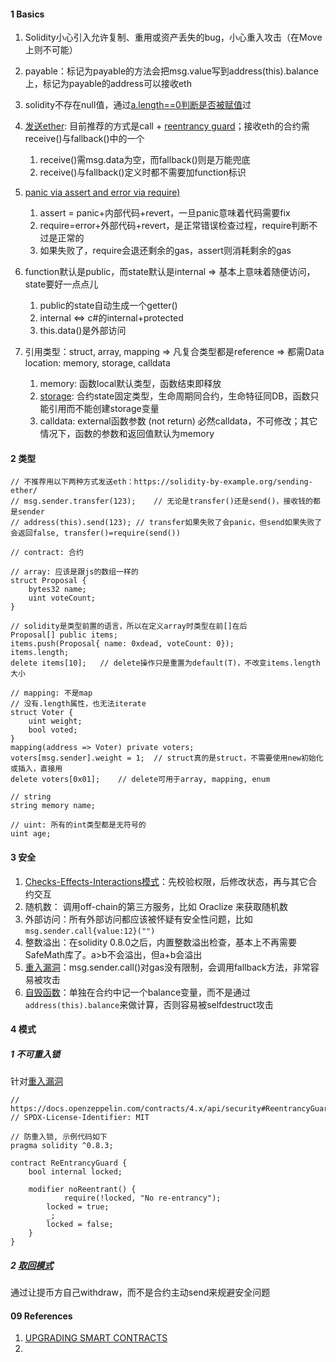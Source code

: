 

#### 1 Basics

1. Solidity小心引入允许复制、重用或资产丢失的bug，小心重入攻击（在Move上则不可能）
2. payable：标记为payable的方法会把msg.value写到address(this).balance上，标记为payable的address可以接收eth
2. solidity不存在null值，通过[a.length==0判断是否被赋值](https://ohyoukillkenny.github.io/blog/2018/01/07/null-in-solidity/)过
4. [发送ether](https://solidity-by-example.org/sending-ether/): 目前推荐的方式是call + [reentrancy guard](https://spin.atomicobject.com/2021/08/16/reentrancy-guard-smart-contracts/)；接收eth的合约需receive()与fallback()中的一个
   1. receive()需msg.data为空，而fallback()则是万能兜底
   2. receive()与fallback()定义时都不需要加function标识

5. [panic via assert and error via require)](https://docs.soliditylang.org/en/develop/control-structures.html#panic-via-assert-and-error-via-require)
   1. assert = panic+内部代码+revert，一旦panic意味着代码需要fix
   2. require=error+外部代码+revert，是正常错误检查过程，require判断不过是正常的
   3. 如果失败了，require会退还剩余的gas，assert则消耗剩余的gas
6. function默认是public，而state默认是internal ⇒ 基本上意味着随便访问，state要好一点点儿
   1. public的state自动生成一个getter()
   2. internal ⇔ c#的internal+protected
   3. this.data()是外部访问
7. 引用类型：struct, array, mapping ⇒ 凡复合类型都是reference ⇒ 都需Data location: memory, storage, calldata
   1. memory: 函数local默认类型，函数结束即释放
   2. [storage](https://medium.com/coinmonks/ethereum-solidity-memory-vs-storage-which-to-use-in-local-functions-72b593c3703a): 合约state固定类型，生命周期同合约，生命特征同DB，函数只能引用而不能创建storage变量
   3. calldata: external函数参数 (not return) 必然calldata，不可修改；其它情况下，函数的参数和返回值默认为memory




#### 2 类型

```solidity
// 不推荐用以下两种方式发送eth：https://solidity-by-example.org/sending-ether/
// msg.sender.transfer(123);	// 无论是transfer()还是send()，接收钱的都是sender
// address(this).send(123);	// transfer如果失败了会panic，但send如果失败了会返回false, transfer()=require(send())

// contract: 合约

// array: 应该是跟js的数组一样的
struct Proposal {
	bytes32 name;
	uint voteCount;
}

// solidity是类型前置的语言，所以在定义array时类型在前[]在后
Proposal[] public items;
items.push(Proposal{ name: 0xdead, voteCount: 0});
items.length;
delete items[10];	// delete操作只是重置为default(T)，不改变items.length大小

// mapping: 不是map
// 没有.length属性，也无法iterate
struct Voter {
	uint weight;
	bool voted;
}
mapping(address => Voter) private voters;
voters[msg.sender].weight = 1;	// struct真的是struct，不需要使用new初始化或插入，直接用
delete voters[0x01];	// delete可用于array, mapping, enum

// string
string memory name;

// uint: 所有的int类型都是无符号的
uint age;

```



#### 3 安全

1. [Checks-Effects-Interactions模式](https://solidity-cn.readthedocs.io/zh/develop/security-considerations.html#checks-effects-interactions)：先校验权限，后修改状态，再与其它合约交互
2. 随机数： 调用off-chain的第三方服务，比如 Oraclize 来获取随机数
3. 外部访问：所有外部访问都应该被怀疑有安全性问题，比如`msg.sender.call{value:12}("")`
4. 整数溢出：在solidity 0.8.0之后，内置整数溢出检查，基本上不再需要SafeMath库了。a>b不会溢出，但a+b会溢出
5. [重入漏洞](https://learnblockchain.cn/article/3278)：msg.sender.call()对gas没有限制，会调用fallback方法，非常容易被攻击
6. [自毁函数](https://www.8btc.com/media/6718858)：单独在合约中记一个balance变量，而不是通过`address(this).balance`来做计算，否则容易被selfdestruct攻击



#### 4 模式

##### 1 不可重入锁

针对[重入漏洞](https://learnblockchain.cn/article/3278)

```solidity
// https://docs.openzeppelin.com/contracts/4.x/api/security#ReentrancyGuard
// SPDX-License-Identifier: MIT

// 防重入锁, 示例代码如下
pragma solidity ^0.8.3;

contract ReEntrancyGuard {
    bool internal locked;

    modifier noReentrant() {
    		require(!locked, "No re-entrancy");
        locked = true;
        _; 
        locked = false;
    }
}
```



##### 2 [取回模式](https://solidity-cn.readthedocs.io/zh/develop/common-patterns.html#withdrawal-pattern)

通过让提币方自己withdraw，而不是合约主动send来规避安全问题



#### 09 References

1. [UPGRADING SMART CONTRACTS](https://ethereum.org/en/developers/docs/smart-contracts/upgrading/)
2. 















